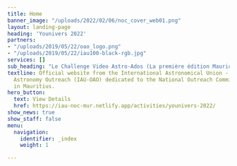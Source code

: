 ```yaml
---
title: Home
banner_image: "/uploads/2022/02/06/noc_cover_web01.png"
layout: landing-page
heading: 'Younivers 2022'
partners:
- "/uploads/2019/05/22/oao_logo.png"
- "/uploads/2019/05/22/iau100-black-rgb.jpg"
services: []
sub_heading: "Le Challenge Video Astro-Ados (La première édition Mauricienne de Younivers)"
textline: Official website from the International Astronomical Union - Office for
  Astronomy Outreach (IAU-OAO) dedicated to the National Outreach Committee (NOC)
  in Mauritius.
hero_button:
  text: View Details
  href: https://iau-noc-mur.netlify.app/activities/younivers-2022/
show_news: true
show_staff: false
menu:
  navigation:
    identifier: _index
    weight: 1

---
```

